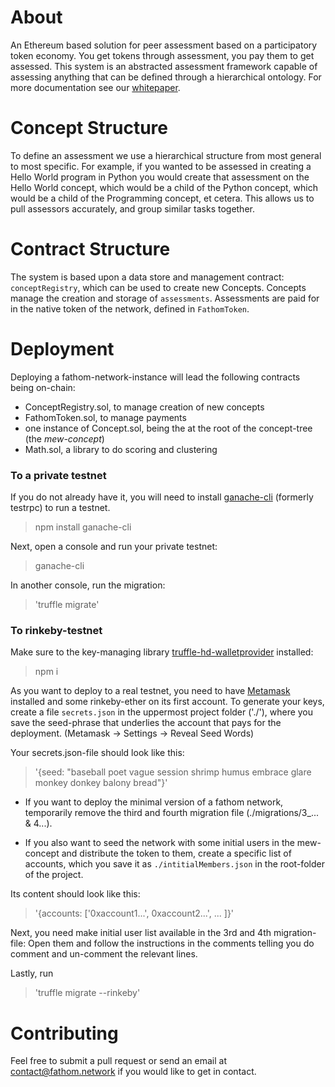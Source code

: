 About
========

An Ethereum based solution for peer assessment based on a participatory token economy. You get tokens through assessment, you pay them to get assessed. This system is an abstracted assessment framework capable of assessing anything that can be defined through a hierarchical ontology.
For more documentation see our [whitepaper](http://fathom.network/whitepaper/).

Concept Structure
============

To define an assessment we use a hierarchical structure from most general to most specific. For example, if you wanted to be assessed in creating a Hello World program in Python you would create that assessment on the Hello World concept, which would be a child of the Python concept, which would be a child of the Programming concept, et cetera. This allows us to pull assessors accurately, and group similar tasks together. 

Contract Structure
==============

The system is based upon a data store and management contract:
`conceptRegistry`, which can be used to create new Concepts. Concepts manage the
creation and storage of `assessments`. Assessments are paid for in the native
token of the network, defined in `FathomToken`.


Deployment
========

Deploying a fathom-network-instance will lead the following contracts being on-chain:

- ConceptRegistry.sol, to manage creation of new concepts
- FathomToken.sol, to manage payments
- one instance of Concept.sol, being the at the root of the concept-tree (the _mew-concept_)
- Math.sol, a library to do scoring and clustering

### To a private testnet

If you do not already have it, you will need to install
[ganache-cli](https://github.com/trufflesuite/ganache-cli) (formerly testrpc) to
run a testnet. 
> npm install ganache-cli

Next, open a console and run your private testnet:
> ganache-cli

In another console, run the migration: 
>'truffle migrate'

### To rinkeby-testnet

Make sure to the key-managing library [truffle-hd-walletprovider](https://github.com/trufflesuite/truffle-hdwallet-provider) installed:
> npm i

As you want to deploy to a real testnet, you need to have
[Metamask](https://metamask.io/) installed and some rinkeby-ether on its first
account. To generate your keys, create a file `secrets.json` in the uppermost
project folder ('./'), where you save the seed-phrase that underlies the account
that pays for the deployment. (Metamask -> Settings -> Reveal Seed Words) 

Your secrets.json-file should look like this: 
>'{seed: "baseball poet vague session shrimp humus embrace glare monkey donkey balony bread"}'

- If you want to deploy the minimal version of a fathom network, temporarily
remove the third and fourth migration file (./migrations/3_... & 4...).

- If you also want to seed the network with some initial users in the mew-concept
and distribute the token to them, create a specific list of accounts, which you
save it as `./intitialMembers.json` in the root-folder of the project.

Its content should look like this:
>'{accounts: ['0xaccount1...', 0xaccount2...', ... ]}'

Next, you need make initial user list available in the 3rd and 4th
migration-file: Open them and follow the instructions in the comments telling
you do comment and un-comment the relevant lines.

Lastly, run 
>'truffle migrate --rinkeby'

Contributing
=========
Feel free to submit a pull request or send an email at <contact@fathom.network> if you would like to get in contact.
